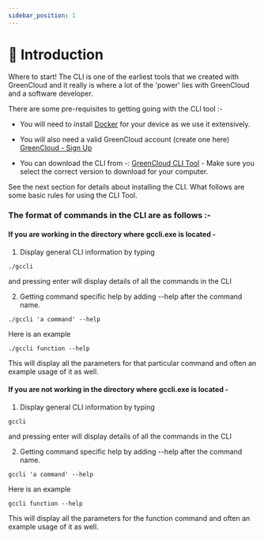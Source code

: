 ```yaml
---
sidebar_position: 1
---
```


# 🧩 Introduction

Where to start! The CLI is one of the earliest tools that we created with GreenCloud and it really is where a lot of the 'power' lies with GreenCloud and a software developer.

There are some pre-requisites to getting going with the CLI tool :-

-   You will need to install [Docker](https://www.docker.com/) for your device as we use it extensively.

-   You will also need a valid GreenCloud account (create one here) [GreenCloud - Sign Up](https://app.greencloudcomputing.io/signup)

-   You can download the CLI from -: [GreenCloud CLI Tool](https://app.greencloudcomputing.io/downloads) - Make sure you select the correct version to download for your computer.

See the next section for details about installing the CLI. What follows are some basic rules for using the CLI Tool.

### The format of commands in the CLI are as follows :-

#### If you are working in the directory where gccli.exe is located -

1. Display general CLI information by typing

```
./gccli
```

and pressing enter will display details of all the commands in the CLI

2. Getting command specific help by adding --help after the command name.

```
./gccli 'a command' --help
```

Here is an example

```
./gccli function --help
```

This will display all the parameters for that particular command and often an example usage of it as well.


#### If you are not working in the directory where gccli.exe is located -

1. Display general CLI information by typing

```
gccli
```

and pressing enter will display details of all the commands in the CLI

2. Getting command specific help by adding --help after the command name.

```
gccli 'a command' --help
```

Here is an example

```
gccli function --help
```

This will display all the parameters for the function command and often an example usage of it as well.